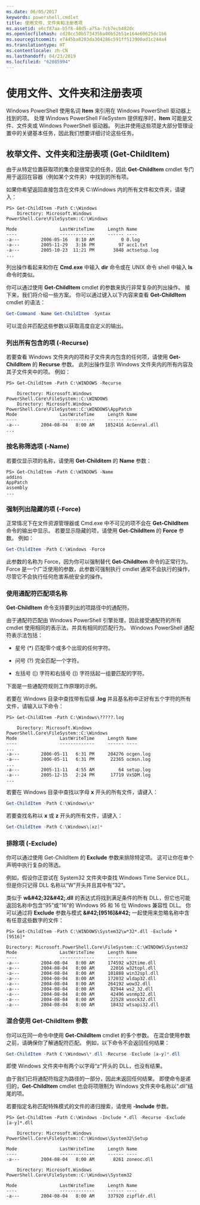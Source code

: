 ```yaml
---
ms.date: 06/05/2017
keywords: powershell,cmdlet
title: 使用文件、文件夹和注册表项
ms.assetid: e6cf87aa-b5f8-48d5-a75a-7cb7ecb482dc
ms.openlocfilehash: cd20cc50b573435ba80b52b51e164e60625dc1b6
ms.sourcegitcommit: e7445ba8203da304286c591ff513900ad1c244a4
ms.translationtype: HT
ms.contentlocale: zh-CN
ms.lasthandoff: 04/23/2019
ms.locfileid: "62085994"
---
```

# <a name="working-with-files-folders-and-registry-keys"></a>使用文件、文件夹和注册表项

Windows PowerShell 使用名词 **Item** 来引用在 Windows PowerShell 驱动器上找到的项。 处理 Windows PowerShell FileSystem 提供程序时，**Item** 可能是文件、文件夹或 Windows PowerShell 驱动器。 列出并使用这些项是大部分管理设置中的关键基本任务，因此我们想要详细讨论这些任务。

## <a name="enumerating-files-folders-and-registry-keys-get-childitem"></a>枚举文件、文件夹和注册表项 (Get-ChildItem)

由于从特定位置获取项的集合是很常见的任务，因此 **Get-ChildItem** cmdlet 专门用于返回在容器（例如某个文件夹）中找到的所有项。

如果你希望返回直接包含在文件夹 C:\\Windows 内的所有文件和文件夹，请键入：

```
PS> Get-ChildItem -Path C:\Windows
    Directory: Microsoft.Windows PowerShell.Core\FileSystem::C:\Windows

Mode                LastWriteTime     Length Name
----                -------------     ------ ----
-a---        2006-05-16   8:10 AM          0 0.log
-a---        2005-11-29   3:16 PM         97 acc1.txt
-a---        2005-10-23  11:21 PM       3848 actsetup.log
...
```

列出操作看起来和你在 **Cmd.exe** 中输入 **dir** 命令或在 UNIX 命令 shell 中输入 **ls** 命令时类似。

你可以通过使用 **Get-ChildItem** cmdlet 的参数来执行非常复杂的列出操作。 接下来，我们将介绍一些方案。 你可以通过键入以下内容来查看 **Get-ChildItem** cmdlet 的语法：

```powershell
Get-Command -Name Get-ChildItem -Syntax
```

可以混合并匹配这些参数以获取高度自定义的输出。

### <a name="listing-all-contained-items--recurse"></a>列出所有包含的项 (-Recurse)

若要查看 Windows 文件夹内的项和子文件夹内包含的任何项，请使用 **Get-ChildItem** 的 **Recurse** 参数。 此列出操作显示 Windows 文件夹内的所有内容及其子文件夹中的项。 例如：

```
PS> Get-ChildItem -Path C:\WINDOWS -Recurse

    Directory: Microsoft.Windows PowerShell.Core\FileSystem::C:\WINDOWS
    Directory: Microsoft.Windows PowerShell.Core\FileSystem::C:\WINDOWS\AppPatch
Mode                LastWriteTime     Length Name
----                -------------     ------ ----
-a---        2004-08-04   8:00 AM    1852416 AcGenral.dll
...
```

### <a name="filtering-items-by-name--name"></a>按名称筛选项 (-Name)

若要仅显示项的名称，请使用 **Get-Childitem** 的 **Name** 参数：

```
PS> Get-ChildItem -Path C:\WINDOWS -Name
addins
AppPatch
assembly
...
```

### <a name="forcibly-listing-hidden-items--force"></a>强制列出隐藏的项 (-Force)

正常情况下在文件资源管理器或 Cmd.exe 中不可见的项不会在 **Get-ChildItem** 命令的输出中显示。 若要显示隐藏的项，请使用 **Get-ChildItem** 的 **Force** 参数。 例如：

```powershell
Get-ChildItem -Path C:\Windows -Force
```

此参数的名称为 Force，因为你可以强制替代 **Get-ChildItem** 命令的正常行为。 Force 是一个广泛使用的参数，此参数可强制执行 cmdlet 通常不会执行的操作，尽管它不会执行任何危害系统安全的操作。

### <a name="matching-item-names-with-wildcards"></a>使用通配符匹配项名称

**Get-ChildItem** 命令支持要列出的项路径中的通配符。

由于通配符匹配由 Windows PowerShell 引擎处理，因此接受通配符的所有 cmdlet 使用相同的表示法，并具有相同的匹配行为。 Windows PowerShell 通配符表示法包括：

- 星号 (\*) 匹配零个或多个出现的任何字符。

- 问号 (?) 完全匹配一个字符。

- 左括号 (\[) 字符和右括号 (]) 字符括起一组要匹配的字符。

下面是一些通配符规则工作原理的示例。

若要在 Windows 目录中查找带有后缀 **.log** 并且基名称中正好有五个字符的所有文件，请输入以下命令：

```
PS> Get-ChildItem -Path C:\Windows\?????.log

    Directory: Microsoft.Windows PowerShell.Core\FileSystem::C:\Windows
Mode                LastWriteTime     Length Name
----                -------------     ------ ----
...
-a---        2006-05-11   6:31 PM     204276 ocgen.log
-a---        2006-05-11   6:31 PM      22365 ocmsn.log
...
-a---        2005-11-11   4:55 AM         64 setup.log
-a---        2005-12-15   2:24 PM      17719 VxSDM.log
...
```

若要在 Windows 目录中查找以字母 **x** 开头的所有文件，请键入：

```powershell
Get-ChildItem -Path C:\Windows\x*
```

若要查找名称以 **x** 或 **z** 开头的所有文件，请键入：

```powershell
Get-ChildItem -Path C:\Windows\[xz]*
```

### <a name="excluding-items--exclude"></a>排除项 (-Exclude)

你可以通过使用 Get-ChildItem 的 **Exclude** 参数来排除特定项。 这可让你在单个声明中执行复杂的筛选。

例如，假设你正尝试在 System32 文件夹中查找 Windows Time Service DLL，但是你只记得 DLL 名称以“W”开头并且其中有“32”。

类似于 **w\&#42;32\&#42;.dll** 的表达式将找到满足条件的所有 DLL，但它也可能返回名称中包含“95”或“16”的 Windows 95 和 16 位 Windows 兼容性 DLL。 你可以通过将 **Exclude** 参数与模式 **\&#42;\[9516]\&#42;** 一起使用来忽略名称中含有任意这些数字的文件：

```
PS> Get-ChildItem -Path C:\WINDOWS\System32\w*32*.dll -Exclude *[9516]*

Directory: Microsoft.PowerShell.Core\FileSystem::C:\WINDOWS\System32
Mode                LastWriteTime     Length Name
----                -------------     ------ ----
-a---        2004-08-04   8:00 AM     174592 w32time.dll
-a---        2004-08-04   8:00 AM      22016 w32topl.dll
-a---        2004-08-04   8:00 AM     101888 win32spl.dll
-a---        2004-08-04   8:00 AM     172032 wldap32.dll
-a---        2004-08-04   8:00 AM     264192 wow32.dll
-a---        2004-08-04   8:00 AM      82944 ws2_32.dll
-a---        2004-08-04   8:00 AM      42496 wsnmp32.dll
-a---        2004-08-04   8:00 AM      22528 wsock32.dll
-a---        2004-08-04   8:00 AM      18432 wtsapi32.dll
```

### <a name="mixing-get-childitem-parameters"></a>混合使用 Get-ChildItem 参数

你可以在同一命令中使用 **Get-ChildItem** cmdlet 的多个参数。 在混合使用参数之前，请确保你了解通配符匹配。 例如，以下命令不会返回任何结果：

```powershell
Get-ChildItem -Path C:\Windows\*.dll -Recurse -Exclude [a-y]*.dll
```

即使 Windows 文件夹中有两个以字母“z”开头的 DLL，也没有结果。

由于我们已将通配符指定为路径的一部分，因此未返回任何结果。 即使命令是递归的，**Get-ChildItem** cmdlet 也会将项限制为 Windows 文件夹中名称以“.dll”结尾的项。

若要指定名称匹配特殊模式的文件的递归搜索，请使用 **-Include** 参数。

```
PS> Get-ChildItem -Path C:\Windows -Include *.dll -Recurse -Exclude [a-y]*.dll

    Directory: Microsoft.Windows PowerShell.Core\FileSystem::C:\Windows\System32\Setup

Mode                LastWriteTime     Length Name
----                -------------     ------ ----
-a---        2004-08-04   8:00 AM       8261 zoneoc.dll

    Directory: Microsoft.Windows PowerShell.Core\FileSystem::C:\Windows\System32

Mode                LastWriteTime     Length Name
----                -------------     ------ ----
-a---        2004-08-04   8:00 AM     337920 zipfldr.dll
```